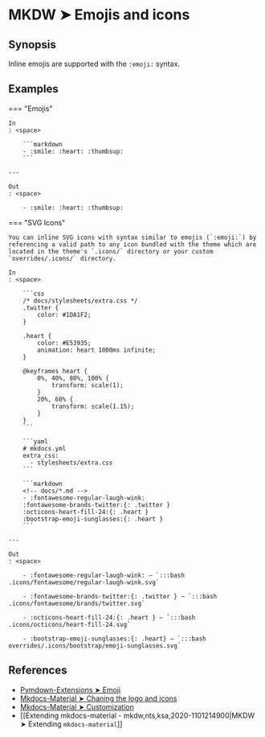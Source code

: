 # MKDW ➤ Emojis and icons

## Synopsis

Inline emojis are supported with the `:emoji:` syntax.

## Examples

=== "Emojis"

    In
    : <space>

        ```markdown
        - :smile: :heart: :thumbsup:
        ```

    ---

    Out
    : <space>

        - :smile: :heart: :thumbsup:

=== "SVG Icons"

    You can inline SVG icons with syntax similar to emojis (`:emoji:`) by referencing a valid path to any icon bundled with the theme which are located in the theme's `.icons/` directory or your custom `overrides/.icons/` directory.

    In
    : <space>

        ```css
        /* docs/stylesheets/extra.css */
        .twitter {
            color: #1DA1F2;
        }

        .heart {
            color: #E53935;
            animation: heart 1000ms infinite;
        }

        @keyframes heart {
            0%, 40%, 80%, 100% {
                transform: scale(1);
            }
            20%, 60% {
                transform: scale(1.15);
            }
        }
        ```

        ```yaml
        # mkdocs.yml
        extra_css:
          - stylesheets/extra.css
        ```

        ```markdown
        <!-- docs/*.md -->
        - :fontawesome-regular-laugh-wink:
        :fontawesome-brands-twitter:{: .twitter }
        :octicons-heart-fill-24:{: .heart }
        :bootstrap-emoji-sunglasses:{: .heart }
        ```

    ---

    Out
    : <space>

        - :fontawesome-regular-laugh-wink: – `:::bash .icons/fontawesome/regular-laugh-wink.svg`

        - :fontawesome-brands-twitter:{: .twitter } – `:::bash .icons/fontawesome/brands/twitter.svg`

        - :octicons-heart-fill-24:{: .heart } – `:::bash .icons/octicons/heart-fill-24.svg`

        - :bootstrap-emoji-sunglasses:{: .heart} – `:::bash overrides/.icons/bootstrap/emoji-sunglasses.svg`

## References

- [Pymdown-Extensions ➤ Emoji](https://facelessuser.github.io/pymdown-extensions/extensions/emoji/)
- [Mkdocs-Material ➤ Chaning the logo and icons](https://squidfunk.github.io/mkdocs-material-insiders/setup/changing-the-logo-and-icons/#additional-icons)
- [Mkdocs-Material ➤ Customization](https://squidfunk.github.io/mkdocs-material-insiders/customization/#extending-the-theme)
- [[Extending mkdocs-material - mkdw,nts,ksa,2020-1101214900|MKDW ➤ Extending `mkdocs-material`]]
